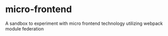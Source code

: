 # micro-frontend
A sandbox to experiment with micro frontend technology utilizing webpack module federation
